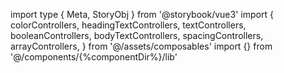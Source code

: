import type { Meta, StoryObj } from '@storybook/vue3'
import {
colorControllers,
headingTextControllers,
textControllers,
booleanControllers,
bodyTextControllers,
spacingControllers,
arrayControllers,
} from '@/assets/composables'
import {} from '@/components/{%componentDir%}/lib'
